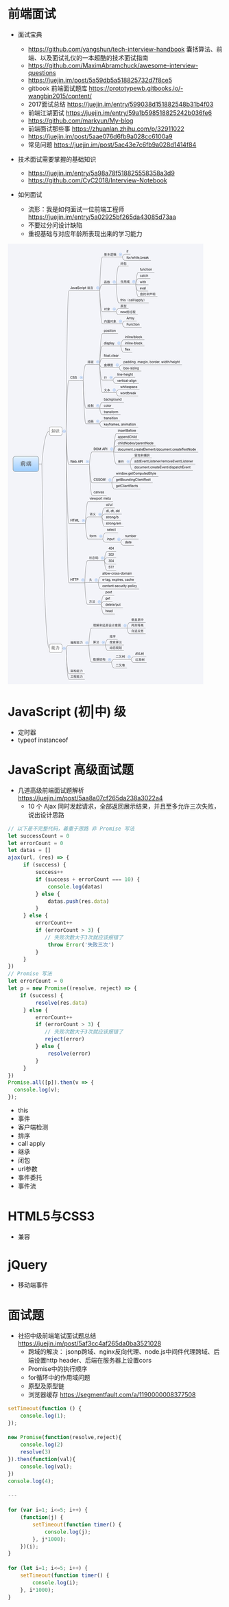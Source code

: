 # 前端面试

- 面试宝典

  - <https://github.com/yangshun/tech-interview-handbook> 囊括算法、前端、以及面试礼仪的一本超酷的技术面试指南
  - <https://github.com/MaximAbramchuck/awesome-interview-questions>
  - <https://juejin.im/post/5a59db5a518825732d7f8ce5>
  - gitbook 前端面试题库 <https://prototypewb.gitbooks.io/-wangbin2015/content/>
  - 2017面试总结 <https://juejin.im/entry/599038d151882548b31b4f03>
  - 前端江湖面试 <https://juejin.im/entry/59a1b598518825242b036fe6>
  - <https://github.com/markyun/My-blog>
  - 前端面试那些事 <https://zhuanlan.zhihu.com/p/32911022>
  - <https://juejin.im/post/5aae076d6fb9a028cc6100a9>
  - 常见问题 https://juejin.im/post/5ac43e7c6fb9a028d1414f84

- 技术面试需要掌握的基础知识

  - <https://juejin.im/entry/5a98a78f518825558358a3d9>
  - <https://github.com/CyC2018/Interview-Notebook>

- 如何面试

  - 流形：我是如何面试一位前端工程师 <https://juejin.im/entry/5a02925bf265da43085d73aa>
  - 不要过分问设计缺陷
  - 重视基础与对应年龄所表现出来的学习能力

![](/static/img/js/interview-ali.jpg)

# JavaScript (初|中) 级

- 定时器
- typeof instanceof

# JavaScript 高级面试题

- 几道高级前端面试题解析 https://juejin.im/post/5aa8a07cf265da238a3022a4
    - 10 个 Ajax 同时发起请求，全部返回展示结果，并且至多允许三次失败，说出设计思路

```js
// 以下是不完整代码，着重于思路 非 Promise 写法
let successCount = 0
let errorCount = 0
let datas = []
ajax(url, (res) => {
     if (success) {
         success++
         if (success + errorCount === 10) {
             console.log(datas)
         } else {
             datas.push(res.data)
         }
     } else {
         errorCount++
         if (errorCount > 3) {
            // 失败次数大于3次就应该报错了
             throw Error('失败三次')
         }
     }
})
// Promise 写法
let errorCount = 0
let p = new Promise((resolve, reject) => {
    if (success) {
         resolve(res.data)
     } else {
         errorCount++
         if (errorCount > 3) {
            // 失败次数大于3次就应该报错了
            reject(error)
         } else {
             resolve(error)
         }
     }
})
Promise.all([p]).then(v => {
  console.log(v);
});
```

- this
- 事件
- 客户端检测
- 排序
- call apply
- 继承
- 闭包
- url参数
- 事件委托
- 事件流

# HTML5与CSS3

- 兼容

# jQuery

- 移动端事件

# 面试题

- 社招中级前端笔试面试题总结 https://juejin.im/post/5af3cc4af265da0ba3521028
    - 跨域的解决： jsonp跨域、nginx反向代理、node.js中间件代理跨域、后端设置http header、后端在服务器上设置cors
    - Promise中的执行顺序
    - for循环中的作用域问题
    - 原型及原型链
    - 浏览器缓存 https://segmentfault.com/a/1190000008377508

```js
setTimeout(function () {
    console.log(1);
});

new Promise(function(resolve,reject){
    console.log(2)
    resolve(3)
}).then(function(val){
    console.log(val);
})
console.log(4);

---

for (var i=1; i<=5; i++) { 
    (function(j) { 
        setTimeout(function timer() { 
            console.log(j); 
        }, j*1000); 
    })(i); 
}

for (let i=1; i<=5; i++) { 
    setTimeout(function timer() { 
        console.log(i);
    }, i*1000); 
}
```    